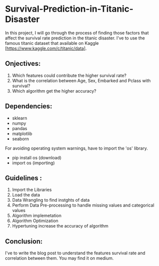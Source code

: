 # Survival-Prediction-in-Titanic-Disaster
In this project, I will go through the process of finding those factors that affect the survival rate prediction in the titanic disaster. I've to use the famous titanic dataset that available on 
Kaggle [https://www.kaggle.com/c/titanic/data].

## Onjectives:
1) Which features could contribute the higher survival rate?
2) What is the correlation between Age, Sex, Embarked and Pclass with survival?
3) Which algorithm get the higher accuracy?


## Dependencies:

- sklearn
- numpy
- pandas
- matplotlib
- seaborn

For avoiding operating system warnings, have to import the 'os' library.
* pip install os (download)
* import os (importing)

## Guidelines :

1) Import the Libraries
2) Load the data
3) Data Wrangling to find instghts of data
4) Perform Data Pre-processing to handle missing values and categorical values 
5) Algorithm implemetation
6) Algorithm Optimization
7) Hypertuning increase the accuracy of algorithm

## Conclusion:
I've to write the blog post to understand the features survival rate and correlation between them. You may find it on medium.
